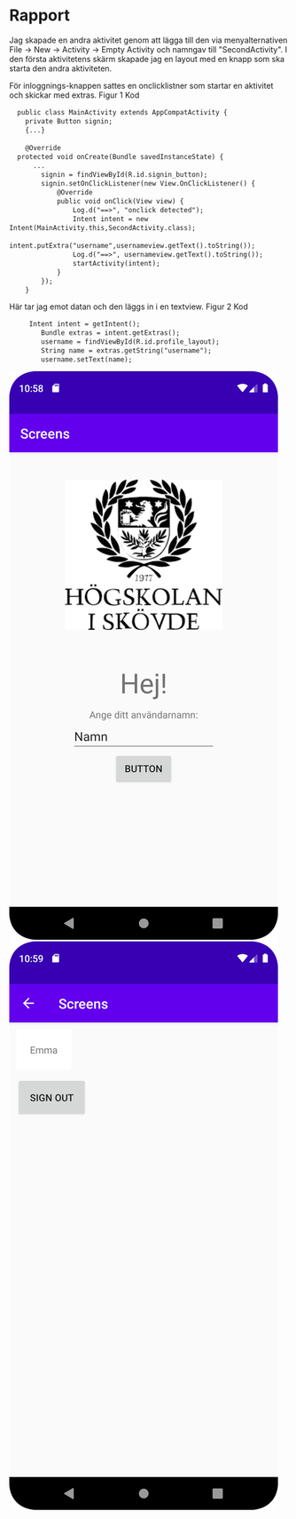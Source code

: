 
# Rapport

Jag skapade en andra aktivitet genom att lägga till den via menyalternativen File -> New -> Activity -> Empty Activity och namngav till "SecondActivity". 
I den första aktivitetens skärm skapade jag en layout med en knapp som ska starta den andra aktiviteten.  

För inloggnings-knappen sattes en onclicklistner som startar en aktivitet och skickar med extras. 
Figur 1 Kod
```
  public class MainActivity extends AppCompatActivity {
    private Button signin; 
    {...}
    
    @Override
  protected void onCreate(Bundle savedInstanceState) {
      ...
        signin = findViewById(R.id.signin_button);
        signin.setOnClickListener(new View.OnClickListener() {
            @Override
            public void onClick(View view) {
                Log.d("==>", "onclick detected");
                Intent intent = new Intent(MainActivity.this,SecondActivity.class);
                intent.putExtra("username",usernameview.getText().toString());
                Log.d("==>", usernameview.getText().toString());
                startActivity(intent);
            }
        });
    }

```

Här tar jag emot datan och den läggs in i en textview.
Figur 2 Kod
```
     Intent intent = getIntent();
        Bundle extras = intent.getExtras();
        username = findViewById(R.id.profile_layout);
        String name = extras.getString("username");
        username.setText(name);
```






![](main.png)
![](second.png)

